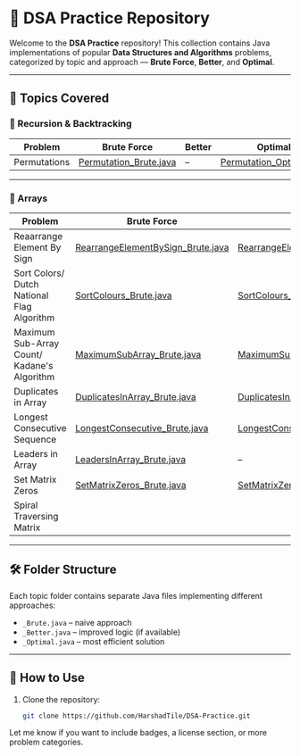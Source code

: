 # 📘 DSA Practice Repository

Welcome to the **DSA Practice** repository! This collection contains Java implementations of popular **Data Structures and Algorithms** problems, categorized by topic and approach — **Brute Force**, **Better**, and **Optimal**.

---

## 📌 Topics Covered

### 🔁 Recursion & Backtracking

| Problem      | Brute Force | Better | Optimal |
|--------------|-------------|--------|---------|
| Permutations | [Permutation_Brute.java](https://github.com/HarshadTile/DSA-Practice/blob/main/src/RecursionAndBacktacking/Permutation_Brute.java) | – | [Permutation_Optimal.java](https://github.com/HarshadTile/DSA-Practice/blob/main/src/RecursionAndBacktacking/Permutation_Optimal.java) |

---

### 📂 Arrays

| Problem                                     | Brute Force                                                                                                                     | Better | Optimal |
|---------------------------------------------|---------------------------------------------------------------------------------------------------------------------------------|--------|---------|
| Reaarrange Element By Sign                  | [RearrangeElementBySign_Brute.java](https://github.com/HarshadTile/DSA-Practice/blob/main/src/Arrays/RearrangeElementBySign_Brute.java)    | [RearrangeElementBySign_Better.java](https://github.com/HarshadTile/DSA-Practice/blob/main/src/Arrays/RearrangeElementBySign_Better.java) | [RearrangeElementBySign_Optimal.java](https://github.com/HarshadTile/DSA-Practice/blob/main/src/Arrays/RearrangeElementBySign_Optimal.java) |
| Sort Colors/ Dutch National Flag Algorithm  | [SortColours_Brute.java](https://github.com/HarshadTile/DSA-Practice/blob/main/src/Arrays/SortColours_Brute.java)               | [SortColours_Better.java](https://github.com/HarshadTile/DSA-Practice/blob/main/src/Arrays/SortColours_Better.java) | [SortColours_Optimal.java](https://github.com/HarshadTile/DSA-Practice/blob/main/src/Arrays/SortColours_Optimal.java) |
| Maximum Sub-Array Count/ Kadane's Algorithm | [MaximumSubArray_Brute.java](https://github.com/HarshadTile/DSA-Practice/blob/main/src/Arrays/MaximumSubArray_Brute.java)       | [MaximumSubArray_Better.java](https://github.com/HarshadTile/DSA-Practice/blob/main/src/Arrays/MaximumSubArray_Better.java) | [MaximumSubArray_Optimal.java](https://github.com/HarshadTile/DSA-Practice/blob/main/src/Arrays/MaximumSubArray_Optimal.java) |
| Duplicates in Array                         | [DuplicatesInArray_Brute.java](https://github.com/HarshadTile/DSA-Practice/blob/main/src/Arrays/DuplicatesInArray_Brute.java)   | [DuplicatesInArray_Better.java](https://github.com/HarshadTile/DSA-Practice/blob/main/src/Arrays/DuplicatesInArray_Better.java) | [DuplicatesInArray_Optimal.java](https://github.com/HarshadTile/DSA-Practice/blob/main/src/Arrays/DuplicatesInArray_Optimal.java) |
| Longest Consecutive Sequence                | [LongestConsecutive_Brute.java](https://github.com/HarshadTile/DSA-Practice/blob/main/src/Arrays/LongestConsucative_Brute.java) | [LongestConsecutive_Better.java](https://github.com/HarshadTile/DSA-Practice/blob/main/src/Arrays/LongestConsucative_Better.java) | [LongestConsecutive_Optimal.java](https://github.com/HarshadTile/DSA-Practice/blob/main/src/Arrays/LongestConsucative_Optimal.java) |
| Leaders in Array                            | [LeadersInArray_Brute.java](https://github.com/HarshadTile/DSA-Practice/blob/main/src/Arrays/LeadersInArray_Brute.java)         | – | [LeadersInArray_Optimal.java](https://github.com/HarshadTile/DSA-Practice/blob/main/src/Arrays/LeadersInArray_Optimal.java) |
| Set Matrix Zeros                            | [SetMatrixZeros_Brute.java](https://github.com/HarshadTile/DSA-Practice/blob/main/src/Arrays/SetMatrixZeros_Brute.java)         | [SetMatrixZeros_Better.java](https://github.com/HarshadTile/DSA-Practice/blob/main/src/Arrays/SetMatrixZeros_Better.java) | [SetMatrixZeros_Optimal.java](https://github.com/HarshadTile/DSA-Practice/blob/main/src/Arrays/SetMatrixZeros_Optimal.java) |
| Spiral Traversing Matrix                    |                                                                                                                                 |  | [SpirallyMatrixTraverse.java](https://github.com/HarshadTile/DSA-Practice/blob/main/src/Arrays/SpirallyMatrixTraverse.java) |



---

## 🛠️ Folder Structure

Each topic folder contains separate Java files implementing different approaches:
- `_Brute.java` – naive approach
- `_Better.java` – improved logic (if available)
- `_Optimal.java` – most efficient solution

---

## 🚀 How to Use

1. Clone the repository:
   ```bash
   git clone https://github.com/HarshadTile/DSA-Practice.git


Let me know if you want to include badges, a license section, or more problem categories.

